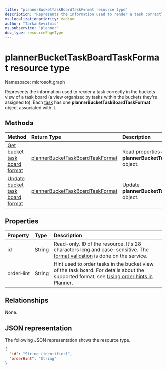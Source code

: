 ```yaml
---
title: "plannerBucketTaskBoardTaskFormat resource type"
description: "Represents the information used to render a task correctly in the buckets view of a task board."
ms.localizationpriority: medium
author: "TarkanSevilmis"
ms.subservice: "planner"
doc_type: resourcePageType
---
```


# plannerBucketTaskBoardTaskFormat resource type

Namespace: microsoft.graph

Represents the information used to render a task correctly in the buckets view of a task board (a view organized by tasks within the buckets they're assigned to). Each [task](plannertask.md) has one **plannerBucketTaskBoardTaskFormat** object associated with it.


## Methods

| Method		   | Return Type	|Description|
|:---------------|:--------|:----------|
|[Get bucket task board format](../api/plannerbuckettaskboardtaskformat-get.md) | [plannerBucketTaskBoardTaskFormat](plannerbuckettaskboardtaskformat.md) |Read properties and relationships of **plannerBucketTaskBoardTaskFormat** object.|
|[Update bucket task board format](../api/plannerbuckettaskboardtaskformat-update.md) | [plannerBucketTaskBoardTaskFormat](plannerbuckettaskboardtaskformat.md)	|Update **plannerBucketTaskBoardTaskFormat** object. |

## Properties
| Property	   | Type	|Description|
|:---------------|:--------|:----------|
|id|String| Read-only. ID of the resource. It's 28 characters long and case-sensitive. The [format validation](planner-identifiers-disclaimer.md) is done on the service.|
|orderHint|String|Hint used to order tasks in the bucket view of the task board. For details about the supported format, see [Using order hints in Planner](planner-order-hint-format.md).|

## Relationships
None.


## JSON representation
The following JSON representation shows the resource type.

<!--{
  "blockType": "resource",
  "optionalProperties": [],
  "baseType": "microsoft.graph.entity",
  "@odata.type": "microsoft.graph.plannerBucketTaskBoardTaskFormat"
}-->

```json
{
  "id": "String (identifier)",
  "orderHint": "String"
}
```

<!-- uuid: 8fcb5dbc-d5aa-4681-8e31-b001d5168d79
2015-10-25 14:57:30 UTC -->
<!-- {
  "type": "#page.annotation",
  "description": "plannerBucketTaskBoardTaskFormat resource",
  "keywords": "",
  "section": "documentation",
  "tocPath": ""
}-->

